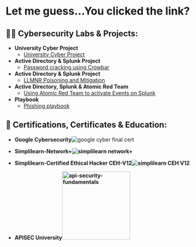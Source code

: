 <h1>Let me guess...You clicked the link?<br/> 



<h2>👨‍💻 Cybersecurity Labs & Projects:</h2>

- <b>University Cyber Project</b>
  - [University Cyber Project](https://github.com/Maunton/University-Cyber-Project)
- <b>Active Directory & Splunk Project</b>
  - [Password cracking using Crowbar](https://github.com/Maunton/Active-Directory-Splunk)
- <b>Active Directory & Splunk Project</b>
  - [LLMNR Poisoning and Mitigation](https://github.com/Maunton/Active-Directory-Splunk-2)
- <b>Active Directory, Splunk & Atomic Red Team</b>
  - [Using Atomic Red Team to activate Events on Splunk](https://github.com/Maunton/ActiveDirectory-Splunk-Atomic_Red_Team)
- <b>Playbook</b>
  - [Phishing playbook](https://github.com/Maunton/Phishing-Playbook)
 
<h2>📃 Certifications, Certificates & Education:</h2>

  - <b>Google Cybersecurity</b>![google cyber final cert](https://github.com/Maunton/Maunton/assets/148402281/81e37bbf-bb7c-4a75-85ab-f31fb0022a7f)
  
  - <b>Simplilearn-Network+</b><b>![simplilearn network+](https://github.com/Maunton/Maunton/assets/148402281/8ec91cf6-1a88-4b70-bc48-efe8fbad8454)<b>


  - <b>Simplilearn-Certified Ethical Hacker CEH-V12</b>![simplilearn CEH V12](https://github.com/Maunton/Maunton/assets/148402281/dcec2a11-25a9-47c5-a1ff-c54000c4dc30)<b>



  - <b>APISEC University</b><img width="180" alt="api-security-fundamentals" src="https://github.com/Maunton/Maunton/assets/148402281/72b2e390-2d63-423e-acf1-c7e54f406bbb">

  

<!--
**maunton/maunton** is a ✨ _special_ ✨ repository because its `README.md` (this file) appears on your GitHub profile.

Here are some ideas to get you started:

- 🔭 I’m currently working on ...
- 🌱 I’m currently learning ...
- 👯 I’m looking to collaborate on ...
- 🤔 I’m looking for help with ...
- 💬 Ask me about ...
- 📫 How to reach me: ...
- 😄 Pronouns: ...
- ⚡ Fun fact: ...
-->
